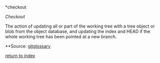 
*checkout 


*Checkout*

The action of updating all or part of the working tree with a tree object or blob from the object database, 
and updating the index and HEAD if the whole working tree has been pointed at a new branch.

**Source: [gitglossary](https://git-scm.com/docs/gitglossary**)


[return to index](/README.md)
